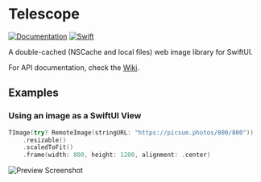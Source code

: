 # Telescope

[![Documentation](https://github.com/persello/telescope/actions/workflows/documentation.yml/badge.svg)](https://github.com/persello/telescope/actions/workflows/documentation.yml) [![Swift](https://github.com/persello/telescope/actions/workflows/swift.yml/badge.svg)](https://github.com/persello/telescope/actions/workflows/swift.yml)

A double-cached (NSCache and local files) web image library for SwiftUI.

For API documentation, check the [Wiki](https://github.com/persello/telescope/wiki).

## Examples

### Using an image as a SwiftUI View

```Swift
TImage(try? RemoteImage(stringURL: "https://picsum.photos/800/800"))
    .resizable()
    .scaledToFit()
    .frame(width: 800, height: 1200, alignment: .center)
```

![Preview Screenshot](Resources/ss1.png=250x)
